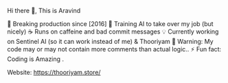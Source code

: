 Hi there 👋,  This is Aravind

🚀 Breaking production since [2016]
🤖 Training AI to take over my job (but nicely)
☕ Runs on caffeine and bad commit messages
💡 Currently working on Sentinel AI (so it can work instead of me) & Thooriyam
📢 Warning: My code may or may not contain more comments than actual logic..
⚡ Fun fact: Coding is Amazing .

Website: https://thooriyam.store/
